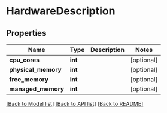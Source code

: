 # HardwareDescription

## Properties
Name | Type | Description | Notes
------------ | ------------- | ------------- | -------------
**cpu_cores** | **int** |  | [optional] 
**physical_memory** | **int** |  | [optional] 
**free_memory** | **int** |  | [optional] 
**managed_memory** | **int** |  | [optional] 

[[Back to Model list]](../README.md#documentation-for-models) [[Back to API list]](../README.md#documentation-for-api-endpoints) [[Back to README]](../README.md)

